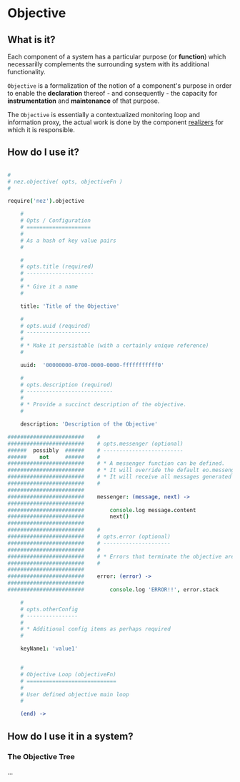 Objective
=========

What is it?
-----------

Each component of a system has a particular purpose (or **function**) which necessarilly complements the surrounding system with its additional functionality.<br />

`Objective` is a formalization of the notion of a component's purpose in order to enable the **declaration** thereof - and consequently - the capacity for **instrumentation** and **maintenance** of that purpose. <br />

The `Objective` is essentially a contextualized monitoring loop and information proxy, the actual work is done by the component [realizers](https://github.com/nomilous/nez/tree/develop/src/realization) for which it is responsible.


How do I use it?
----------------

```coffee

#
# nez.objective( opts, objectiveFn )
#

require('nez').objective 

    #
    # Opts / Configuration
    # ====================
    # 
    # As a hash of key value pairs
    # 

    #
    # opts.title (required) 
    # ---------------------
    #
    # * Give it a name
    # 

    title: 'Title of the Objective'

    # 
    # opts.uuid (required)
    # --------------------
    # 
    # * Make it persistable (with a certainly unique reference)
    #

    uuid:  '00000000-0700-0000-0000-fffffffffff0'

    # 
    # opts.description (required)
    # ---------------------------
    # 
    # * Provide a succinct description of the objective.
    # 

    description: 'Description of the Objective'

########################    #
########################    # opts.messenger (optional)
######  possibly  ######    # -------------------------
######    not     ######    # 
########################    # * A messenger function can be defined.
########################    # * It will override the default eo.messenger.
########################    # * It will receive all messages generated with the built in notifier
########################    # 
########################
########################    messenger: (message, next) -> 
########################
########################        console.log message.content
########################        next()
########################
########################    #
########################    # opts.error (optional)
########################    # ---------------------
########################    # 
########################    # * Errors that terminate the objective are sent here
########################    # 
########################
########################    error: (error) -> 
########################
########################        console.log 'ERROR!!', error.stack

    #
    # opts.otherConfig
    # ----------------
    #
    # * Additional config items as perhaps required
    # 

    keyName1: 'value1'


    #
    # Objective Loop (objectiveFn)
    # ============================
    # 
    # User defined objective main loop
    #

    (end) -> 


```


How do I use it in a system?
----------------------------


### The Objective Tree

...